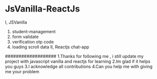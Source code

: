 # JsVanilla-ReactJs
I, JSVanilla
  1. student-management
  2. form validate
  3. verification otp code 
  4. loading scroll data
II, Reactjs
   chat-app

###################
1.Thanks for following me , i still update my project with 
javascript vanilla and reactjs for learning
2.Im glad if it helps you guys
3.I acknowledge all contributions
4.Can you help me with giving me your problem

  
